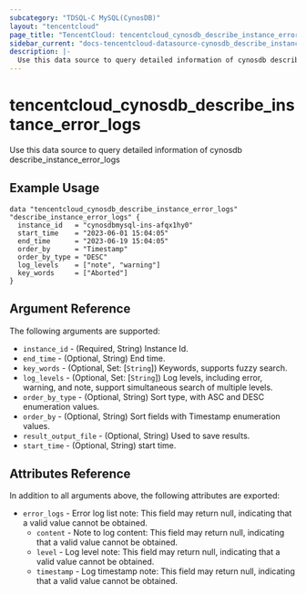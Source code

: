 ```yaml
---
subcategory: "TDSQL-C MySQL(CynosDB)"
layout: "tencentcloud"
page_title: "TencentCloud: tencentcloud_cynosdb_describe_instance_error_logs"
sidebar_current: "docs-tencentcloud-datasource-cynosdb_describe_instance_error_logs"
description: |-
  Use this data source to query detailed information of cynosdb describe_instance_error_logs
---
```


# tencentcloud_cynosdb_describe_instance_error_logs

Use this data source to query detailed information of cynosdb describe_instance_error_logs

## Example Usage

```hcl
data "tencentcloud_cynosdb_describe_instance_error_logs" "describe_instance_error_logs" {
  instance_id   = "cynosdbmysql-ins-afqx1hy0"
  start_time    = "2023-06-01 15:04:05"
  end_time      = "2023-06-19 15:04:05"
  order_by      = "Timestamp"
  order_by_type = "DESC"
  log_levels    = ["note", "warning"]
  key_words     = ["Aborted"]
}
```

## Argument Reference

The following arguments are supported:

* `instance_id` - (Required, String) Instance Id.
* `end_time` - (Optional, String) End time.
* `key_words` - (Optional, Set: [`String`]) Keywords, supports fuzzy search.
* `log_levels` - (Optional, Set: [`String`]) Log levels, including error, warning, and note, support simultaneous search of multiple levels.
* `order_by_type` - (Optional, String) Sort type, with ASC and DESC enumeration values.
* `order_by` - (Optional, String) Sort fields with Timestamp enumeration values.
* `result_output_file` - (Optional, String) Used to save results.
* `start_time` - (Optional, String) start time.

## Attributes Reference

In addition to all arguments above, the following attributes are exported:

* `error_logs` - Error log list note: This field may return null, indicating that a valid value cannot be obtained.
  * `content` - Note to log content: This field may return null, indicating that a valid value cannot be obtained.
  * `level` - Log level note: This field may return null, indicating that a valid value cannot be obtained.
  * `timestamp` - Log timestamp note: This field may return null, indicating that a valid value cannot be obtained.



